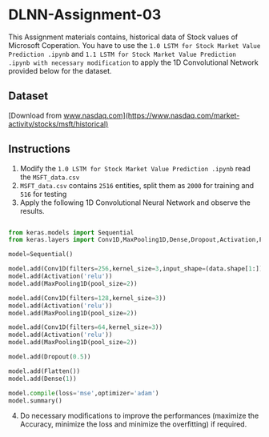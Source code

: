 # DLNN-Assignment-03

This Assignment materials contains, historical data of Stock values of Microsoft Coperation. You have to use the ```1.0 LSTM for Stock Market Value Prediction .ipynb```
and ```1.1 LSTM for Stock Market Value Prediction .ipynb with necessary modification``` to apply the 1D Convolutional Network provided below for the dataset.

## Dataset

[Download from www.nasdaq.com](https://www.nasdaq.com/market-activity/stocks/msft/historical)

## Instructions

1. Modify the ```1.0 LSTM for Stock Market Value Prediction .ipynb``` read the ```MSFT_data.csv```
2. ```MSFT_data.csv``` contains ```2516``` entities, split them as ```2000``` for training and ```516``` for testing
3. Apply the following 1D Convolutional Neural Network and observe the results.

```python

from keras.models import Sequential
from keras.layers import Conv1D,MaxPooling1D,Dense,Dropout,Activation,Flatten

model=Sequential()

model.add(Conv1D(filters=256,kernel_size=3,input_shape=(data.shape[1:])))
model.add(Activation('relu'))
model.add(MaxPooling1D(pool_size=2))

model.add(Conv1D(filters=128,kernel_size=3))
model.add(Activation('relu'))
model.add(MaxPooling1D(pool_size=2))

model.add(Conv1D(filters=64,kernel_size=3))
model.add(Activation('relu'))
model.add(MaxPooling1D(pool_size=2))

model.add(Dropout(0.5))

model.add(Flatten())
model.add(Dense(1))

model.compile(loss='mse',optimizer='adam')
model.summary()

```
4. Do necessary modifications to improve the performances (maximize the Accuracy, minimize the loss and minimize the overfitting) if required.
